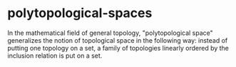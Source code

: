 # polytopological-spaces
In the mathematical field of general topology, "polytopological space" generalizes the notion of topological space in the following way: instead of putting one topology on a set, a family of topologies linearly ordered by the inclusion relation is put on a set.
